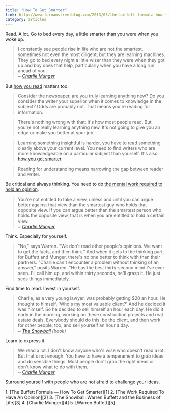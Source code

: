 ```yaml
---
title: "How To Get Smarter"
link: http://www.farnamstreetblog.com/2013/05/the-buffett-formula-how-to-get-smarter/
category: articles
---
```


Read. A lot. Go to bed every day, a little smarter than you were when you
woke up.

> I constantly see people rise in life who are not the smartest, sometimes
> not even the most diligent, but they are learning machines. They go to bed
> every night a little wiser than they were when they got up and boy does
> that help, particularly when you have a long run ahead of you.  
> _~ [Charlie Munger][4]_

But [how you read][1] matters too.

> Consider the newspaper, are you truly learning anything new? Do you
> consider the writer your superior when it comes to knowledge in the
> subject? Odds are probably not. That means you're reading for information.

> There's nothing wrong with that; it's how most people read. But you're not
> really learning anything new. It's not going to give you an edge or make
> you better at your job.

> Learning something insightful is harder, you have to read something
> clearly above your current level. You need to find writers who are more
> knowledgeable on a particular subject than yourself. It's also [how you
> get smarter][1].

> Reading for understanding means narrowing the gap between reader and writer.

Be critical and always thinking. You need to do [the mental work required to
hold an opinion][2].

> You're not entitled to take a view, unless and until you can argue better
> against that view than the smartest guy who holds that opposite view. If
> you can argue better than the smartest person who holds the opposite view,
> that is when you are entitled to hold a certain view.  
> _~ [Charlie Munger][4]_

Think. Especially for yourself.

> "No," says Warren. "We don't read other people's opinions. We want to get
> the facts, and then think." And when it gets to the thinking part, for
> Buffett and Munger, there's no one better to think with than their
> partners. "Charlie can't encounter a problem without thinking of an
> answer," posits Warren. "He has the best thirty-second mind I've ever
> seen. I'll call him up, and within thirty seconds, he'll grasp it. He just
> sees things immediately.

Find time to read. Invest in yourself.

> Charlie, as a very young lawyer, was probably getting $20 an hour. He
> thought to himself, 'Who's my most valuable client?' And he decided it was
> himself. So he decided to sell himself an hour each day. He did it early
> in the morning, working on these construction projects and real estate
> deals. Everybody should do this, be the client, and then work for other
> people, too, and sell yourself an hour a day.  
> _~ [The Snowball][3] (book)_

Learn to express it.

> We read a lot. I don't know anyone who's wise who doesn't read a lot. But
> that's not enough: You have to have a temperament to grab ideas and do
> sensible things. Most people don't grab the right ideas or don't know what
> to do with them.  
> _~ [Charlie Munger][4]_

Surround yourself with people who are not afraid to challenge your ideas.

<div markdown="1" class="post-footnotes">
1. [The Buffett Formula — How To Get Smarter][1]
2. [The Work Required To Have An Opinion][2]
3. [The Snowball: Warren Buffett and the Business of Life][3]
4. [Charlie Munger][4]
5. [Warren Buffett][5]
</div>

[1]: http://www.farnamstreetblog.com/2013/05/the-buffett-formula-how-to-get-smarter/
[2]: http://www.farnamstreetblog.com/2013/04/the-work-required-to-have-an-opinion/
[3]: http://www.amazon.com/gp/product/0553384619/
[4]: https://en.wikipedia.org/wiki/Charlie_Munger
[5]: https://en.wikipedia.org/wiki/Warren_buffet
